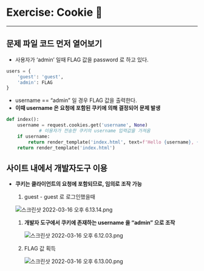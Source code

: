 # Exercise: Cookie 🍪

---

## 문제 파일 코드 먼저 열어보기

- 사용자가 ‘admin’ 일때 FLAG 값을 password 로 하고 있다.

```python
users = {
    'guest': 'guest',
    'admin': FLAG
}
```

- username == “admin” 일 경우 FLAG 값을 출력한다.
- **이때 username 은 요청에 포함된 쿠키에 의해 결정되어 문제 발생**

```python
def index():
    username = request.cookies.get('username', None)
			# 이용자가 전송한 쿠키의 username 입력값을 가져옴
    if username:
        return render_template('index.html', text=f'Hello {username}, {"flag is " + FLAG if username == "admin" else "you are not admin"}')
    return render_template('index.html')
```

## 사이트 내에서 개발자도구 이용

- **쿠키는 클라이언트의 요청에 포함되므로, 임의로 조작 가능**
    1. guest - guest 로 로그인했을때 
    
    ![스크린샷 2022-03-16 오후 6.13.14.png](Exercise%20C%20460e1/%E1%84%89%E1%85%B3%E1%84%8F%E1%85%B3%E1%84%85%E1%85%B5%E1%86%AB%E1%84%89%E1%85%A3%E1%86%BA_2022-03-16_%E1%84%8B%E1%85%A9%E1%84%92%E1%85%AE_6.13.14.png)
    
    1. **개발자 도구에서 쿠키에 존재하는 username 을 “admin” 으로 조작**
        
        ![스크린샷 2022-03-16 오후 6.12.03.png](Exercise%20C%20460e1/%E1%84%89%E1%85%B3%E1%84%8F%E1%85%B3%E1%84%85%E1%85%B5%E1%86%AB%E1%84%89%E1%85%A3%E1%86%BA_2022-03-16_%E1%84%8B%E1%85%A9%E1%84%92%E1%85%AE_6.12.03.png)
        
    2. FLAG 값 획득
        
        ![스크린샷 2022-03-16 오후 6.13.00.png](Exercise%20C%20460e1/%E1%84%89%E1%85%B3%E1%84%8F%E1%85%B3%E1%84%85%E1%85%B5%E1%86%AB%E1%84%89%E1%85%A3%E1%86%BA_2022-03-16_%E1%84%8B%E1%85%A9%E1%84%92%E1%85%AE_6.13.00.png)
